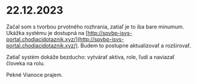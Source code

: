 # 22.12.2023

Začal som s tvorbou prvotného rozhrania, zatiaľ je to iba bare minumum. Ukážka systému je dostupná na [http://spvbp-isvs-portal.chodiacidotaznik.xyz/](http://spvbp-isvs-portal.chodiacidotaznik.xyz/). Budem to postupne aktualizovať a rozširovať.

Zatiaľ systém dokáže bezducho: vytvárať aktíva, role, ľudí a naviazať človeka na rolu.

Pekné Vianoce prajem.

